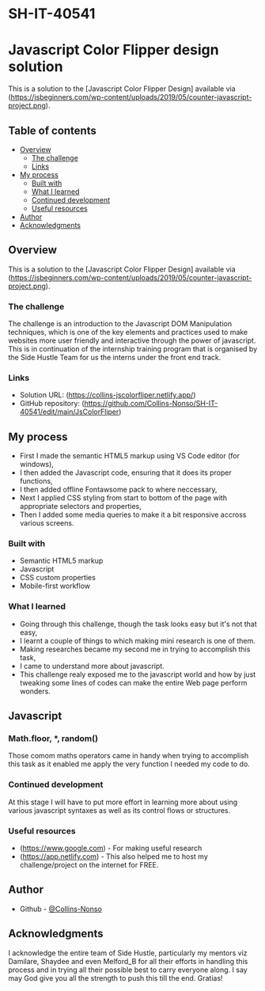 

# SH-IT-40541

# Javascript Color Flipper design solution

This is a solution to the [Javascript Color Flipper Design] available via (https://jsbeginners.com/wp-content/uploads/2019/05/counter-javascript-project.png). 

## Table of contents

- [Overview](#overview)
  - [The challenge](#the-challenge)
  - [Links](#links)
- [My process](#my-process)
  - [Built with](#built-with)
  - [What I learned](#what-i-learned)
  - [Continued development](#continued-development)
  - [Useful resources](#useful-resources)
- [Author](#author)
- [Acknowledgments](#acknowledgments)


## Overview

This is a solution to the [Javascript Color Flipper Design] available via (https://jsbeginners.com/wp-content/uploads/2019/05/counter-javascript-project.png). 

### The challenge

The challenge is an introduction to the Javascript DOM Manipulation techniques, which is one of the key elements and practices used to make websites more user friendly and interactive through the power of javascript. This is in continuation of the internship training program that is organised by the Side Hustle Team for us the interns under the front end track.

### Links

- Solution URL: (https://collins-jscolorfliper.netlify.app/)
- GitHub repository: (https://github.com/Collins-Nonso/SH-IT-40541/edit/main/JsColorFliper) 

## My process

- First I made the semantic HTML5 markup using VS Code editor (for windows),
- I then added the Javascript code, ensuring that it does its proper functions, 
- I then added offline Fontawsome pack to where neccessary,
- Next I applied CSS styling from start to bottom of the page with appropriate selectors and properties,
- Then I added some media queries to make it a bit responsive accross various screens.

### Built with

- Semantic HTML5 markup
- Javascript 
- CSS custom properties
- Mobile-first workflow

### What I learned

- Going through this challenge, though the task looks easy but it's not that easy, 
- I learnt a couple of things to which making mini research is one of them.
- Making researches became my second me in trying to accomplish this task,
- I came to understand more about javascript. 
- This challenge realy exposed me to the javascript world and how by just tweaking some lines of codes can make the entire Web page perform wonders. 

## Javascript
### Math.floor, *, random() 

Those comom maths operators came in handy when trying to accomplish this task as it enabled me apply the very function I needed my code to do. 

### Continued development

At this stage I will have to put more effort in learning more about using various javascript syntaxes as well as its control flows or structures. 

### Useful resources

- (https://www.google.com) - For making useful research
- (https://app.netlify.com) - This also helped me to host my challenge/project on the internet for FREE.

## Author

- Github - [@Collins-Nonso](https://github.com/Collins-Nonso)

## Acknowledgments

I acknowledge the entire team of Side Hustle, particularly my mentors viz Damilare, Shaydee and even Melford_B for all their efforts in handling this process and in trying all their possible best to carry everyone along. I say may God give you all the strength to push this till the end. Gratias!
